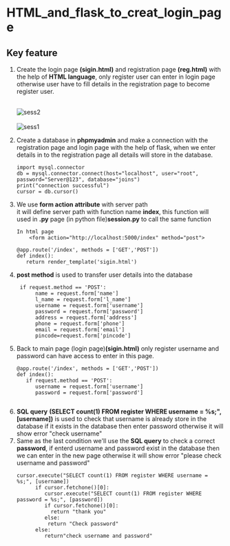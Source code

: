 # HTML_and_flask_to_creat_login_page
## Key feature
<ol>
<li>Create the login page <strong>(sigin.html)</strong> and registration page <strong>(reg.html)</strong> with the help of <strong>HTML language</strong>, only register user can enter in login page otherwise user have to fill details in the registration page to become register user.</li> </br> 
    
   ![sess2](https://user-images.githubusercontent.com/47202519/54346602-60bdb080-466b-11e9-8193-ee61015ba34f.png)</br></br>
   ![sess1](https://user-images.githubusercontent.com/47202519/54346898-e4779d00-466b-11e9-9ef3-851c4db36a99.png)
    
  
<li>Create a database in <strong>phpmyadmin</strong> and make a connection with the registration page and login page with the help of flask, when we enter details in to the registration page all details will store in the database.</li>

~~~
import mysql.connector
db = mysql.connector.connect(host="localhost", user="root", password="Server@123", database="joins")
print("connection successful")
cursor = db.cursor()

~~~

<li>We use <strong>form action attribute</strong> with server path <strong><form action="http://localhost:5000/index"></strong>it will define server path with function name <strong>index</strong>, this function will used in <strong>.py</strong> page (in python file)<strong>session.py</strong> to call the same function</li>
    
~~~
In html page
    <form action="http://localhost:5000/index" method="post">
~~~
~~~
@app.route('/index', methods = ['GET','POST'])
def index():
   return render_template('sigin.html')
~~~

<li><strong>post method</strong> is used to transfer user details into the database</li>

~~~
 if request.method == 'POST':
      name = request.form['name']
      l_name = request.form['l_name']
      username = request.form['username']
      password = request.form['password']
      address = request.form['address']
      phone = request.form['phone']
      email = request.form['email']
      pincode=request.form['pincode']

~~~

<li>Back to main page (login page)<strong>(sigin.html)</strong> only register username and password can have access to enter in this page.</li>

~~~  
@app.route('/index', methods = ['GET','POST'])
def index():
   if request.method == 'POST':
      username = request.form['username']
      password = request.form['password']
      
~~~

<li><strong>SQL query</strong> <strong> (SELECT count(1) FROM register WHERE username = %s;", [username])</strong> is used to check that username is already store in the database if it exists in the database then enter password otherwise it will show error "check username"   </li>
<li>Same as the last condition we'll use the <strong>SQL query</strong> to check a correct <strong>password</strong>, if enterd username and  password exist in the database then we can enter in the new page otherwise it will show error "please check username and password" </li>

~~~
cursor.execute("SELECT count(1) FROM register WHERE username = %s;", [username])  
      if cursor.fetchone()[0]:
         cursor.execute("SELECT count(1) FROM register WHERE password = %s;", [password])
         if cursor.fetchone()[0]:
           return "thank you"
         else:
          return "Check password"
      else:
         return"check username and password"
~~~

</ol>  
